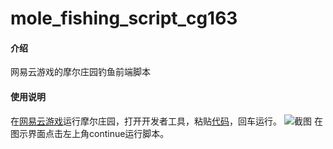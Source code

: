 # mole_fishing_script_cg163

#### 介绍
网易云游戏的摩尔庄园钓鱼前端脚本

#### 使用说明

在[网易云游戏](https://cg.163.com)运行摩尔庄园，打开开发者工具，粘贴[代码](https://gitee.com/ccfoxes/mole_fishing_script_cg163/blob/master/mole_fishing_key.js)，回车运行。
![截图](https://images.gitee.com/uploads/images/2021/0617/095938_8411f75b_8860065.jpeg "759D3269-D7D1-46BD-A162-D8B4200CD89B.jpeg")
在图示界面点击左上角continue运行脚本。
